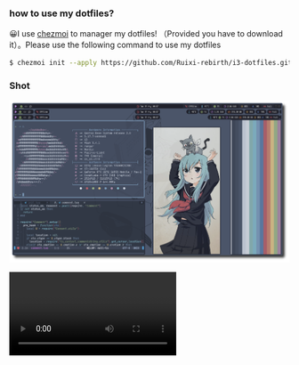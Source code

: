 ### how to use my dotfiles?

😀I use [chezmoi](https://github.com/twpayne/chezmoi) to manager my dotfiles! （Provided you have to download it）。Please use the following command to use my dotfiles
```bash
$ chezmoi init --apply https://github.com/Ruixi-rebirth/i3-dotfiles.git
```

### Shot
![](./des.png)

![](./a.mp4)
